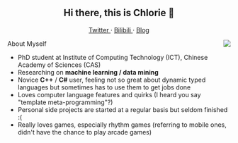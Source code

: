 <h2 align="center">Hi there, this is Chlorie 👋</h2>

<p align="center">
  <a href="https://twitter.com/_Chlorie_">
  Twitter
  </a>
  ·
  <a href="https://space.bilibili.com/12171816">
  Bilibili
  </a>
  ·
  <a href="https://chlorie.github.io/ChloroBlog/">
  Blog
  </a>
</p>

<img align="right" src="https://github-readme-stats.vercel.app/api?username=Chlorie&show_icons=true&hide_border=true&theme=default"/>

About Myself
- PhD student at Institute of Computing Technology (ICT), Chinese Academy of Sciences (CAS)
- Researching on **machine learning / data mining**
- Novice **C++** / **C#** user, feeling not so great about dynamic typed languages but sometimes has to use them to get jobs done
- Loves computer language features and quirks (I heard you say "template meta-programming"?)
- Personal side projects are started at a regular basis but seldom finished :(
- Really loves games, especially rhythm games (referring to mobile ones, didn't have the chance to play arcade games)
